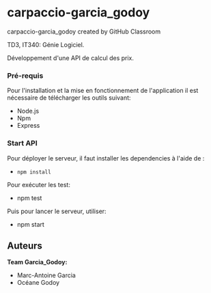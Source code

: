 # carpaccio-garcia_godoy
carpaccio-garcia_godoy created by GitHub Classroom

TD3, IT340: Génie Logiciel.

Développement d'une API de calcul des prix.


### Pré-requis

Pour l'installation et la mise en fonctionnement de l'application il est nécessaire de télécharger les outils suivant:

- Node.js
- Npm
- Express

### Start API

Pour déployer le serveur, il faut installer les dependencies à l'aide de :
- `npm install`

Pour exécuter les test:
- npm test

Puis pour lancer le serveur, utiliser:
- npm start

## Auteurs

**Team Garcia_Godoy:**

- Marc-Antoine Garcia
- Océane Godoy
